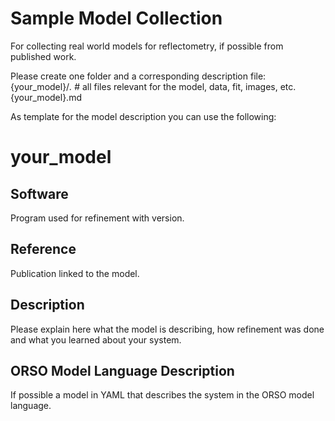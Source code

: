 Sample Model Collection
=======================

For collecting real world models for reflectometry, if possible from published work.

Please create one folder and a corresponding description file:
{your_model}/*.* # all files relevant for the model, data, fit, images, etc.
{your_model}.md

As template for the model description you can use the following:


your_model
==========

Software
--------

Program used for refinement with version.

Reference
---------

Publication linked to the model.

Description
-----------

Please explain here what the model is describing, how refinement was done and what you learned about your system.

ORSO Model Language Description
-------------------------------

If possible a model in YAML that describes the system in the ORSO model language.

```yaml

```
